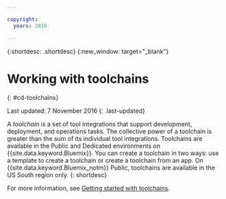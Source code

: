 ```yaml
---

copyright:
  years: 2016

---
```

 
{:shortdesc: .shortdesc}
{:new_window: target="_blank"}

# Working with toolchains
{: #cd-toolchains}

Last updated: 7 November 2016
{: .last-updated}  

A *toolchain* is a set of tool integrations that support development, deployment, and operations tasks. The collective power of a toolchain is greater than the sum of its individual tool integrations. Toolchains are available in the Public and Dedicated environments on {{site.data.keyword.Bluemix}}. You can create a toolchain in two ways: use a template to create a toolchain or create a toolchain from an app. On {{site.data.keyword.Bluemix_notm}} Public, toolchains are available in the US South region only.
{: shortdesc}

For more information, see [Getting started with toolchains](../../toolchains/toolchains_overview.html).
